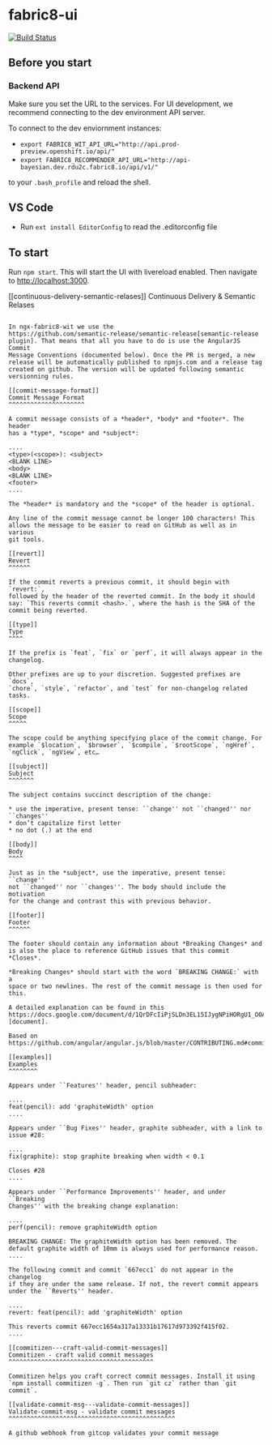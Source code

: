 # fabric8-ui

[![Build Status](https://ci.centos.org/buildStatus/icon?job=devtools-fabric8-ui-build-master)](https://ci.centos.org/job/devtools-fabric8-ui-build-master)

## Before you start

### Backend API

Make sure you set the URL to the services. For UI development, we recommend connecting to the dev environment API server. 

To connect to the dev enviornment instances: 
* `export FABRIC8_WIT_API_URL="http://api.prod-preview.openshift.io/api/"`
* `export FABRIC8_RECOMMENDER_API_URL="http://api-bayesian.dev.rdu2c.fabric8.io/api/v1/"`

to your `.bash_profile` and reload the shell.

## VS Code

* Run `ext install EditorConfig` to read the .editorconfig file

## To start

Run `npm start`. This will start the UI with livereload enabled. Then navigate to <http://localhost:3000>.

[[continuous-delivery-semantic-relases]]
Continuous Delivery & Semantic Relases
~~~~~~~~~~~~~~~~~~~~~~~~~~~~~~~~~~~~~~

In ngx-fabric8-wit we use the
https://github.com/semantic-release/semantic-release[semantic-release
plugin]. That means that all you have to do is use the AngularJS Commit
Message Conventions (documented below). Once the PR is merged, a new
release will be automatically published to npmjs.com and a release tag
created on github. The version will be updated following semantic
versionning rules.

[[commit-message-format]]
Commit Message Format
^^^^^^^^^^^^^^^^^^^^^

A commit message consists of a *header*, *body* and *footer*. The header
has a *type*, *scope* and *subject*:

....
<type>(<scope>): <subject>
<BLANK LINE>
<body>
<BLANK LINE>
<footer>
....

The *header* is mandatory and the *scope* of the header is optional.

Any line of the commit message cannot be longer 100 characters! This
allows the message to be easier to read on GitHub as well as in various
git tools.

[[revert]]
Revert
^^^^^^

If the commit reverts a previous commit, it should begin with `revert:`,
followed by the header of the reverted commit. In the body it should
say: `This reverts commit <hash>.`, where the hash is the SHA of the
commit being reverted.

[[type]]
Type
^^^^

If the prefix is `feat`, `fix` or `perf`, it will always appear in the
changelog.

Other prefixes are up to your discretion. Suggested prefixes are `docs`,
`chore`, `style`, `refactor`, and `test` for non-changelog related
tasks.

[[scope]]
Scope
^^^^^

The scope could be anything specifying place of the commit change. For
example `$location`, `$browser`, `$compile`, `$rootScope`, `ngHref`,
`ngClick`, `ngView`, etc…

[[subject]]
Subject
^^^^^^^

The subject contains succinct description of the change:

* use the imperative, present tense: ``change'' not ``changed'' nor
``changes''
* don’t capitalize first letter
* no dot (.) at the end

[[body]]
Body
^^^^

Just as in the *subject*, use the imperative, present tense: ``change''
not ``changed'' nor ``changes''. The body should include the motivation
for the change and contrast this with previous behavior.

[[footer]]
Footer
^^^^^^

The footer should contain any information about *Breaking Changes* and
is also the place to reference GitHub issues that this commit *Closes*.

*Breaking Changes* should start with the word `BREAKING CHANGE:` with a
space or two newlines. The rest of the commit message is then used for
this.

A detailed explanation can be found in this
https://docs.google.com/document/d/1QrDFcIiPjSLDn3EL15IJygNPiHORgU1_OOAqWjiDU5Y/edit#[document].

Based on
https://github.com/angular/angular.js/blob/master/CONTRIBUTING.md#commit

[[examples]]
Examples
^^^^^^^^

Appears under ``Features'' header, pencil subheader:

....
feat(pencil): add 'graphiteWidth' option
....

Appears under ``Bug Fixes'' header, graphite subheader, with a link to
issue #28:

....
fix(graphite): stop graphite breaking when width < 0.1

Closes #28
....

Appears under ``Performance Improvements'' header, and under ``Breaking
Changes'' with the breaking change explanation:

....
perf(pencil): remove graphiteWidth option

BREAKING CHANGE: The graphiteWidth option has been removed. The default graphite width of 10mm is always used for performance reason.
....

The following commit and commit `667ecc1` do not appear in the changelog
if they are under the same release. If not, the revert commit appears
under the ``Reverts'' header.

....
revert: feat(pencil): add 'graphiteWidth' option

This reverts commit 667ecc1654a317a13331b17617d973392f415f02.
....

[[commitizen---craft-valid-commit-messages]]
Commitizen - craft valid commit messages
^^^^^^^^^^^^^^^^^^^^^^^^^^^^^^^^^^^^^^^^

Commitizen helps you craft correct commit messages. Install it using
`npm install commitizen -g`. Then run `git cz` rather than `git commit`.

[[validate-commit-msg---validate-commit-messages]]
Validate-commit-msg - validate commit messages
^^^^^^^^^^^^^^^^^^^^^^^^^^^^^^^^^^^^^^^^^^^^^^

A github webhook from gitcop validates your commit message
